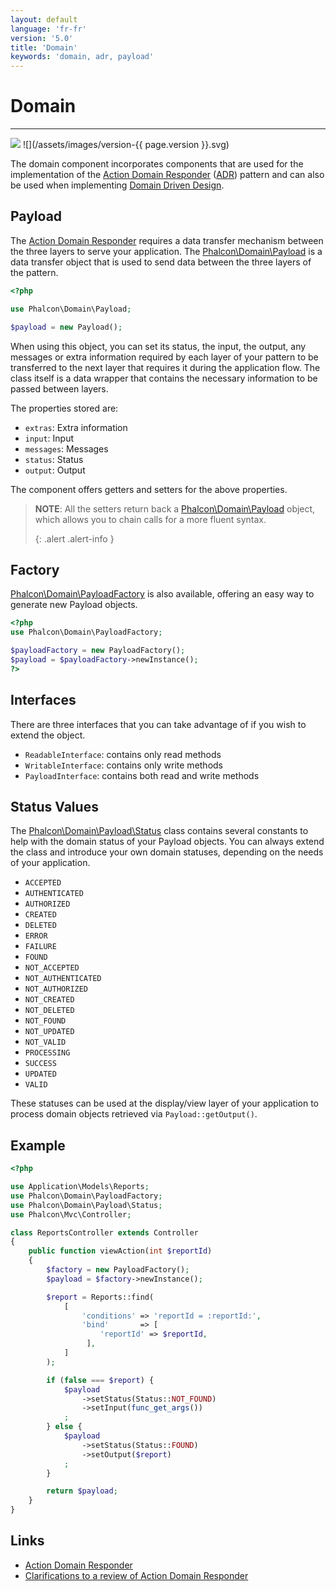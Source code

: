 ```yaml
---
layout: default
language: 'fr-fr'
version: '5.0'
title: 'Domain'
keywords: 'domain, adr, payload'
---
```


# Domain
- - -
![](/assets/images/document-status-stable-success.svg) ![](/assets/images/version-{{ page.version }}.svg)

The domain component incorporates components that are used for the implementation of the [Action Domain Responder][adr] ([ADR][adr-jones]) pattern and can also be used when implementing [Domain Driven Design][ddd].

## Payload
The [Action Domain Responder][adr] requires a data transfer mechanism between the three layers to serve your application. The [Phalcon\Domain\Payload][payload-payload] is a data transfer object that is used to send data between the three layers of the pattern.

```php
<?php

use Phalcon\Domain\Payload;

$payload = new Payload();
```

When using this object, you can set its status, the input, the output, any messages or extra information required by each layer of your pattern to be transferred to the next layer that requires it during the application flow. The class itself is a data wrapper that contains the necessary information to be passed between layers.

The properties stored are:

* `extras`: Extra information
* `input`: Input
* `messages`: Messages
* `status`: Status
* `output`: Output

The component offers getters and setters for the above properties.

> **NOTE**: All the setters return back a [Phalcon\Domain\Payload][payload-payload] object, which allows you to chain calls for a more fluent syntax. 
> 
> {: .alert .alert-info }

## Factory
[Phalcon\Domain\PayloadFactory][payload-payloadfactory] is also available, offering an easy way to generate new Payload objects.

```php
<?php
use Phalcon\Domain\PayloadFactory;

$payloadFactory = new PayloadFactory();
$payload = $payloadFactory->newInstance();
?>
```

## Interfaces
There are three interfaces that you can take advantage of if you wish to extend the object.

* `ReadableInterface`: contains only read methods
* `WritableInterface`: contains only write methods
* `PayloadInterface`: contains both read and write methods

## Status Values
The [Phalcon\Domain\Payload\Status][payload-status] class contains several constants to help with the domain status of your Payload objects. You can always extend the class and introduce your own domain statuses, depending on the needs of your application.

* `ACCEPTED`
* `AUTHENTICATED`
* `AUTHORIZED`
* `CREATED`
* `DELETED`
* `ERROR`
* `FAILURE`
* `FOUND`
* `NOT_ACCEPTED`
* `NOT_AUTHENTICATED`
* `NOT_AUTHORIZED`
* `NOT_CREATED`
* `NOT_DELETED`
* `NOT_FOUND`
* `NOT_UPDATED`
* `NOT_VALID`
* `PROCESSING`
* `SUCCESS`
* `UPDATED`
* `VALID`

These statuses can be used at the display/view layer of your application to process domain objects retrieved via `Payload::getOutput()`.

## Example
```php
<?php

use Application\Models\Reports;
use Phalcon\Domain\PayloadFactory;
use Phalcon\Domain\Payload\Status;
use Phalcon\Mvc\Controller;

class ReportsController extends Controller
{
    public function viewAction(int $reportId)
    {
        $factory = new PayloadFactory();
        $payload = $factory->newInstance();

        $report = Reports::find(
            [
                'conditions' => 'reportId = :reportId:',
                'bind'       => [
                    'reportId' => $reportId,
                 ],
            ]          
        );

        if (false === $report) {
            $payload
                ->setStatus(Status::NOT_FOUND)
                ->setInput(func_get_args())
            ;
        } else {
            $payload
                ->setStatus(Status::FOUND)
                ->setOutput($report)
            ;
        }

        return $payload;
    }
}   
```

## Links

* [Action Domain Responder][adr]
* [Clarifications to a review of Action Domain Responder][adr-clarifications]


[adr]: https://en.wikipedia.org/wiki/Action%E2%80%93domain%E2%80%93responder
[adr-jones]: http://pmjones.io/adr/
[adr-clarifications]: http://paul-m-jones.com/post/2018/12/19/clarifications-to-a-review-of-action-domain-responder/
[ddd]: https://en.wikipedia.org/wiki/Domain-driven_design
[payload-payload]: api/phalcon_domain#domain-payload-payload
[payload-payloadfactory]: api/phalcon_domain#domain-payload-payloadfactory
[payload-status]: api/phalcon_domain#domain-payload-status
   
